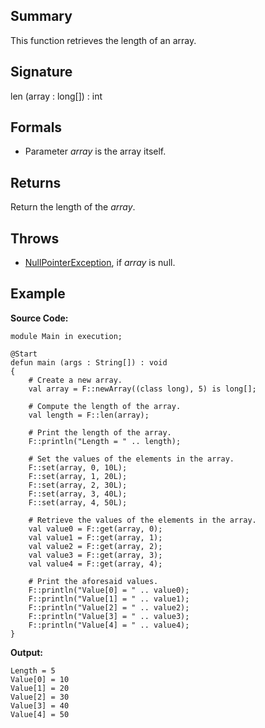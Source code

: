 ## Summary

This function retrieves the length of an array.

## Signature

len (array : long[]) : int

## Formals

+ Parameter <i>array</i> is the array itself.

## Returns

Return the length of the <i>array</i>.

## Throws

+ [NullPointerException](https://docs.oracle.com/javase/7/docs/api/java/lang/NullPointerException.html), if <i>array</i> is null.

## Example

**Source Code:**

```plain
module Main in execution;

@Start
defun main (args : String[]) : void
{
    # Create a new array. 
    val array = F::newArray((class long), 5) is long[];

    # Compute the length of the array. 
    val length = F::len(array);

    # Print the length of the array. 
    F::println("Length = " .. length);

    # Set the values of the elements in the array.
    F::set(array, 0, 10L);
    F::set(array, 1, 20L);
    F::set(array, 2, 30L);
    F::set(array, 3, 40L);
    F::set(array, 4, 50L);

    # Retrieve the values of the elements in the array.
    val value0 = F::get(array, 0);
    val value1 = F::get(array, 1);
    val value2 = F::get(array, 2);
    val value3 = F::get(array, 3);
    val value4 = F::get(array, 4);

    # Print the aforesaid values. 
    F::println("Value[0] = " .. value0);
    F::println("Value[1] = " .. value1);
    F::println("Value[2] = " .. value2);
    F::println("Value[3] = " .. value3);
    F::println("Value[4] = " .. value4);
}
```

**Output:**

```plain
Length = 5
Value[0] = 10
Value[1] = 20
Value[2] = 30
Value[3] = 40
Value[4] = 50
```


